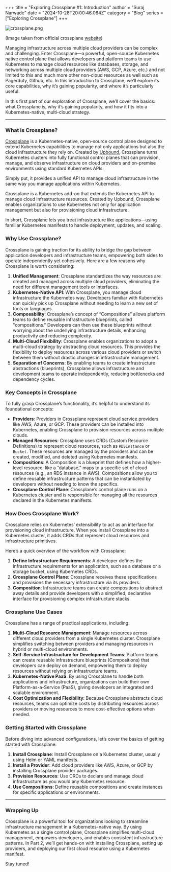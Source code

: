 +++
title = "Exploring Crossplane #1: Introduction"
author = "Suraj Narwade"
date = "2024-10-28T20:00:46.064Z"
category = "Blog"
series = ["Exploring Crossplane"]
+++


![crossplane.png](/images/crossplane.png)

(Image taken from official crossplane [website](https://docs.crossplane.io/latest/getting-started/introduction/))

Managing infrastructure across multiple cloud providers can be complex and challenging. Enter Crossplane—a powerful, open-source Kubernetes native control plane that allows developers and platform teams to use Kubernetes to manage cloud resources like databases, storage, and networking across multiple cloud providers (AWS, GCP, Azure, etc.) and not limited to this and much more other non-cloud resources as well such as Pagerduty, Github, etc. In this introduction to Crossplane, we’ll explore its core capabilities, why it’s gaining popularity, and where it’s particularly useful.

In this first part of our exploration of Crossplane, we’ll cover the basics: what Crossplane is, why it’s gaining popularity, and how it fits into a Kubernetes-native, multi-cloud strategy.

---

### What is Crossplane?

[Crossplane](https://www.crossplane.io/) is a Kubernetes-native, open-source control plane designed to extend Kubernetes capabilities to manage not only applications but also the cloud infrastructure they rely on. Created by [Upbound](https://www.upbound.io/), Crossplane turns Kubernetes clusters into fully functional control planes that can provision, manage, and observe infrastructure on cloud providers and on-premise environments using standard Kubernetes APIs.

Simply put, it provides a unified API to manage cloud infrastructure in the same way you manage applications within Kubernetes.

Crossplane is a Kubernetes add-on that extends the Kubernetes API to manage cloud infrastructure resources. Created by Upbound, Crossplane enables organizations to use Kubernetes not only for application management but also for provisioning cloud infrastructure.

In short, Crossplane lets you treat infrastructure like applications—using familiar Kubernetes manifests to handle deployment, updates, and scaling.

### Why Use Crossplane?

Crossplane is gaining traction for its ability to bridge the gap between application developers and infrastructure teams, empowering both sides to operate independently yet cohesively. Here are a few reasons why Crossplane is worth considering:

1. **Unified Management**: Crossplane standardizes the way resources are created and managed across multiple cloud providers, eliminating the need for different management tools or interfaces.
2. **Kubernetes-Native API**: With Crossplane, you manage cloud infrastructure the Kubernetes way. Developers familiar with Kubernetes can quickly pick up Crossplane without needing to learn a new set of tools or languages.
3. **Composability**: Crossplane’s concept of “Compositions” allows platform teams to define reusable infrastructure blueprints, called "compositions." Developers can then use these blueprints without worrying about the underlying infrastructure details, enhancing productivity and reducing complexity.
4. **Multi-Cloud Flexibility**: Crossplane enables organizations to adopt a multi-cloud strategy by abstracting cloud resources. This provides the flexibility to deploy resources across various cloud providers or switch between them without drastic changes in infrastructure management.
5. **Separation of Concerns**: By enabling teams to create infrastructure abstractions (blueprints), Crossplane allows infrastructure and development teams to operate independently, reducing bottlenecks and dependency cycles.

### Key Concepts in Crossplane

To fully grasp Crossplane’s functionality, it’s helpful to understand its foundational concepts:

- **Providers**: Providers in Crossplane represent cloud service providers like AWS, Azure, or GCP. These providers can be installed into Kubernetes, enabling Crossplane to provision resources across multiple clouds.
- **Managed Resources**: Crossplane uses CRDs (Custom Resource Definitions) to represent cloud resources, such as `RDSInstance` or `Bucket`. These resources are managed by the providers and can be created, modified, and deleted using Kubernetes manifests.
- **Compositions**: A Composition is a blueprint that defines how a higher-level resource, like a “database,” maps to a specific set of cloud resources (e.g., an RDS instance in AWS). Compositions allow you to define reusable infrastructure patterns that can be instantiated by developers without needing to know the specifics.
- **Crossplane Control Plane**: Crossplane’s control plane runs on a Kubernetes cluster and is responsible for managing all the resources declared in the Kubernetes manifests.

### How Does Crossplane Work?

Crossplane relies on Kubernetes’ extensibility to act as an interface for provisioning cloud infrastructure. When you install Crossplane into a Kubernetes cluster, it adds CRDs that represent cloud resources and infrastructure primitives.

Here’s a quick overview of the workflow with Crossplane:

1. **Define Infrastructure Requirements**: A developer defines the infrastructure requirements for an application, such as a database or a storage bucket, using Kubernetes CRDs.
2. **Crossplane Control Plane**: Crossplane receives these specifications and provisions the necessary infrastructure via its providers.
3. **Composition**: Infrastructure teams can create compositions to abstract away details and provide developers with a simplified, declarative interface for provisioning complex infrastructure stacks.

### Crossplane Use Cases

Crossplane has a range of practical applications, including:

1. **Multi-Cloud Resource Management**: Manage resources across different cloud providers from a single Kubernetes cluster. Crossplane simplifies switching between providers and managing resources in hybrid or multi-cloud environments.
2. **Self-Service Infrastructure for Development Teams**: Platform teams can create reusable infrastructure blueprints (Compositions) that developers can deploy on demand, empowering them to deploy resources without relying on infrastructure teams.
3. **Kubernetes-Native PaaS**: By using Crossplane to handle both applications and infrastructure, organizations can build their own Platform-as-a-Service (PaaS), giving developers an integrated and scalable environment.
4. **Cost Optimization and Flexibility**: Because Crossplane abstracts cloud resources, teams can optimize costs by distributing resources across providers or moving resources to more cost-effective options when needed.

### Getting Started with Crossplane

Before diving into advanced configurations, let’s cover the basics of getting started with Crossplane:

1. **Install Crossplane**: Install Crossplane on a Kubernetes cluster, usually using Helm or YAML manifests.
2. **Install a Provider**: Add cloud providers like AWS, Azure, or GCP by installing Crossplane provider packages.
3. **Provision Resources**: Use CRDs to declare and manage cloud infrastructure as you would any Kubernetes resource.
4. **Use Compositions**: Define reusable compositions and create instances for specific applications or environments.

---

### Wrapping Up

Crossplane is a powerful tool for organizations looking to streamline infrastructure management in a Kubernetes-native way. By using Kubernetes as a single control plane, Crossplane simplifies multi-cloud management, empowers developers, and enables consistent infrastructure patterns. In Part 2, we’ll get hands-on with installing Crossplane, setting up providers, and deploying our first cloud resource using a Kubernetes manifest.

Stay tuned!